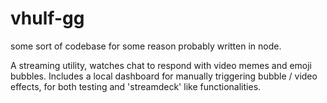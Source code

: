# vhulf-gg
some sort of codebase for some reason probably written in node.

A streaming utility, watches chat to respond with video memes and emoji bubbles.
Includes a local dashboard for manually triggering bubble / video effects, for both testing and 'streamdeck' like functionalities.
